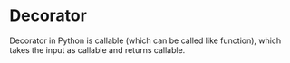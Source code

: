 # Decorator

Decorator in Python is callable (which can be called like function), which takes the input as callable and returns callable.


